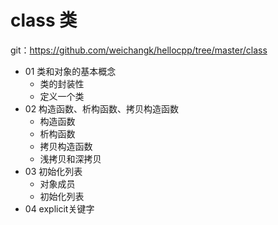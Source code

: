 # class 类
git：https://github.com/weichangk/hellocpp/tree/master/class

- 01 类和对象的基本概念
    - 类的封装性
    - 定义一个类
- 02 构造函数、析构函数、拷贝构造函数
    - 构造函数
    - 析构函数
    - 拷贝构造函数
    - 浅拷贝和深拷贝
- 03 初始化列表
    - 对象成员
    - 初始化列表
- 04 explicit关键字
